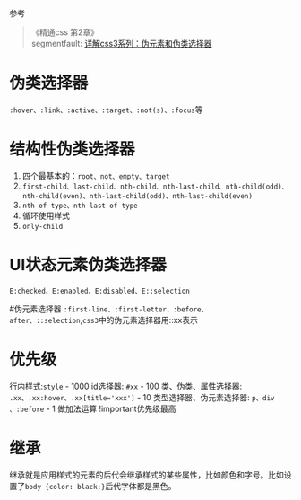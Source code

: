 参考
> 《精通css 第2章》  
>  segmentfault: [详解css3系列：伪元素和伪类选择器](https://segmentfault.com/a/1190000000657084)
# 伪类选择器
`:hover、:link、:active、:target、:not(s)、:focus`等

# 结构性伪类选择器
1.  四个最基本的：`root、not、empty、target`
2. `first-child、last-child、nth-child、nth-last-child、nth-child(odd)、nth-child(even)、nth-last-child(odd)、nth-last-child(even) `
3.  `nth-of-type、nth-last-of-type `   
4. 循环使用样式  
5. `only-child`

# UI状态元素伪类选择器
`E:checked、E:enabled、E:disabled、E::selection`

#伪元素选择器
`:first-line、:first-letter、:before、after、::selection`,`css3`中的伪元素选择器用::xx表示

# 优先级
行内样式:`style` - 1000
id选择器: `#xx` - 100
类、伪类、属性选择器: `.xx、.xx:hover、.xx[title='xxx']` - 10
类型选择器、伪元素选择器: `p、div 、:before` - 1
做加法运算
!important优先级最高

# 继承
继承就是应用样式的元素的后代会继承样式的某些属性，比如颜色和字号。比如设置了`body {color: black;}`后代字体都是黑色。